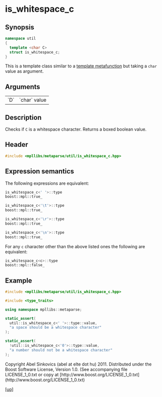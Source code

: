 # is_whitespace_c

## Synopsis

```cpp
namespace util
{
  template <char C>
  struct is_whitespace_c;
}
```

This is a template class similar to a [template metafunction](metafunction.html)
but taking a `char` value as argument.

## Arguments

<table cellpadding='0' cellspacing='0'>
  <tr>
    <td>`D`</td>
    <td>`char` value</td>
  </tr>
</table>

## Description

Checks if `C` is a whitespace character. Returns a boxed boolean value.

## Header

```cpp
#include <mpllibs/metaparse/util/is_whitespace_c.hpp>
```

## Expression semantics

The following expressions are equivalent:

```cpp
is_whitespace_c<' '>::type
boost::mpl::true_
```

```cpp
is_whitespace_c<'\t'>::type
boost::mpl::true_
```

```cpp
is_whitespace_c<'\r'>::type
boost::mpl::true_
```

```cpp
is_whitespace_c<'\n'>::type
boost::mpl::true_
```

For any `c` character other than the above listed ones the following are
equivalent:

```cpp
is_whitespace_c<c>::type
boost::mpl::false_
```

## Example

```cpp
#include <mpllibs/metaparse/util/is_whitespace_c.hpp>

#include <type_traits>

using namespace mpllibs::metaparse;

static_assert(
  util::is_whitespace_c<' '>::type::value,
  "a space should be a whitespace character"
);

static_assert(
  !util::is_whitespace_c<'0'>::type::value,
  "a number should not be a whitespace character"
);

```

<p class="copyright">
Copyright Abel Sinkovics (abel at elte dot hu) 2011.
Distributed under the Boost Software License, Version 1.0.
(See accompanying file LICENSE_1_0.txt or copy at
[http://www.boost.org/LICENSE_1_0.txt](http://www.boost.org/LICENSE_1_0.txt)
</p>

[[up]](reference.html)


